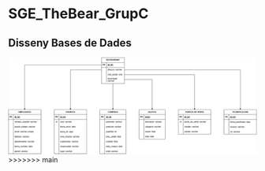 # SGE_TheBear_GrupC

## Disseny Bases de Dades 
<img src="Disseny_SGE.drawio.png" width="800">
>>>>>>> main
